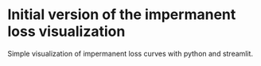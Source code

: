 # Initial version of the impermanent loss visualization

Simple visualization of impermanent loss curves with python and streamlit.

